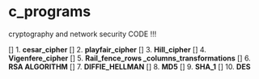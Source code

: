 # c_programs

cryptography and network security CODE !!!

[] 1. **cesar_cipher**
[] 2. **playfair_cipher** 
[] 3. **Hill_cipher**
[] 4. **Vigenfere_cipher**
[] 5. **Rail_fence_rows _columns_transformations** 
[] 6. **RSA ALGORITHM**
[] 7. **DIFFIE_HELLMAN**
[] 8. **MD5**
[] 9. **SHA_1**
[] 10. **DES**
